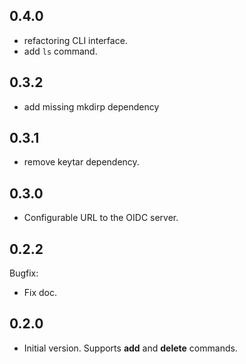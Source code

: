 0.4.0
-----

* refactoring CLI interface.
* add `ls` command.


0.3.2
-----

* add missing mkdirp dependency

0.3.1
-----

* remove keytar dependency. 

0.3.0
-----

* Configurable URL to the OIDC server.

0.2.2
-----

Bugfix:
* Fix doc.


0.2.0
-----

* Initial version. Supports **add** and **delete** commands.


